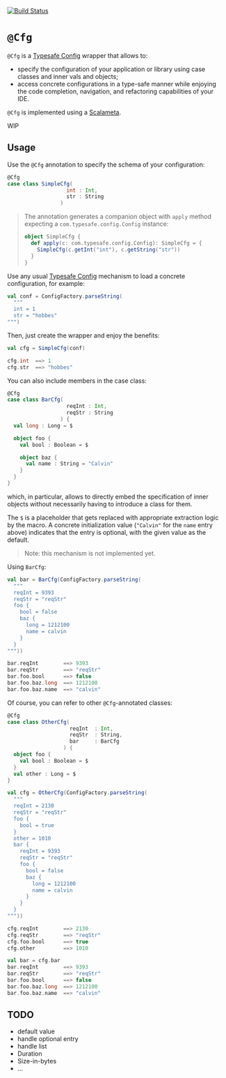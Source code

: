 [![Build Status](https://travis-ci.org/carueda/cfg.svg?branch=master)](https://travis-ci.org/carueda/cfg)

# `@Cfg` 

`@Cfg` is a [Typesafe Config](https://github.com/typesafehub/config) wrapper that allows to: 
- specify the configuration of your application or library using case classes and inner vals and objects;
- access concrete configurations in a type-safe manner while enjoying the code 
  completion, navigation, and refactoring capabilities of your IDE. 

`@Cfg` is implemented using a [Scalameta](http://scalameta.org/). 

WIP

## Usage

Use the `@Cfg` annotation to specify the schema of your configuration:

```scala
@Cfg
case class SimpleCfg(
                   int : Int,
                   str : String
                 )
```

> The annotation generates a companion object with `apply` method expecting
> a `com.typesafe.config.Config` instance:
> 
> ```scala
> object SimpleCfg {
>   def apply(c: com.typesafe.config.Config): SimpleCfg = {
>     SimpleCfg(c.getInt("int"), c.getString("str"))
>   }
> }
> ```


Use any usual [Typesafe Config](https://github.com/typesafehub/config) 
mechanism to load a concrete configuration, for example:

```scala
val conf = ConfigFactory.parseString(
  """
  int = 1
  str = "hobbes"
""")
```

Then, just create the wrapper and enjoy the benefits:

```scala
val cfg = SimpleCfg(conf)

cfg.int  ==> 1
cfg.str  ==> "hobbes"
```

You can also include members in the case class:

```scala
@Cfg
case class BarCfg(
                   reqInt : Int,
                   reqStr : String
                 ) {
  val long : Long = $

  object foo {
    val bool : Boolean = $

    object baz {
      val name : String = "Calvin"
    }
  }
}
```

which, in particular, allows to directly embed the specification of inner objects
without necessarily having to introduce a class for them.

The `$` is a placeholder that gets replaced with appropriate extraction logic by
the macro. A concrete initialization value (`"Calvin"` for the `name` entry above)
indicates that the entry is optional, with the given value as the default.

> Note: this mechanism is not implemented yet.

Using `BarCfg`:

```scala
val bar = BarCfg(ConfigFactory.parseString(
  """
  reqInt = 9393
  reqStr = "reqStr"
  foo {
    bool = false
    baz {
      long = 1212100
      name = calvin
    }
  }
"""))

bar.reqInt        ==> 9393
bar.reqStr        ==> "reqStr"
bar.foo.bool      ==> false
bar.foo.baz.long  ==> 1212100
bar.foo.baz.name  ==> "calvin"
```

Of course, you can refer to other `@Cfg`-annotated classes: 

```scala
@Cfg
case class OtherCfg(
                    reqInt  : Int,
                    reqStr  : String,
                    bar     : BarCfg
                  ) {
  object foo {
    val bool : Boolean = $
  }
  val other : Long = $
}

val cfg = OtherCfg(ConfigFactory.parseString(
  """
  reqInt = 2130
  reqStr = "reqStr"
  foo {
    bool = true
  }
  other = 1010
  bar {
    reqInt = 9393
    reqStr = "reqStr"
    foo {
      bool = false
      baz {
        long = 1212100
        name = calvin
      }
    }
  }
"""))

cfg.reqInt        ==> 2130
cfg.reqStr        ==> "reqStr"
cfg.foo.bool      ==> true
cfg.other         ==> 1010

val bar = cfg.bar
bar.reqInt        ==> 9393
bar.reqStr        ==> "reqStr"
bar.foo.bool      ==> false
bar.foo.baz.long  ==> 1212100
bar.foo.baz.name  ==> "calvin"
```

## TODO

- default value
- handle optional entry
- handle list
- Duration
- Size-in-bytes
- ...
